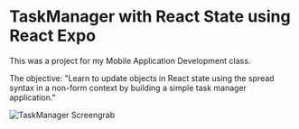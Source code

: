 # TaskManager with React State using React Expo

This was a project for my Mobile Application Development class.

The objective: "Learn to update objects in React state using the spread syntax in a non-form context by building a simple task manager application."

![TaskManager Screengrab](https://github.com/nwm516/taskmanager-expo/assets/36825393/e63821e8-90a2-45be-9b05-b378c40cffb4)
